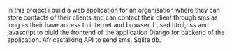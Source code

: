 In this project i build a web application for an organisation where they can store contacts of their clients and can contact their client through sms as long as their have access to internet and browser.
I used html,css and javascript to biuld the frontend of the application
Django for backend of the application.
Africastalking API to send sms.
Sqlite db.
